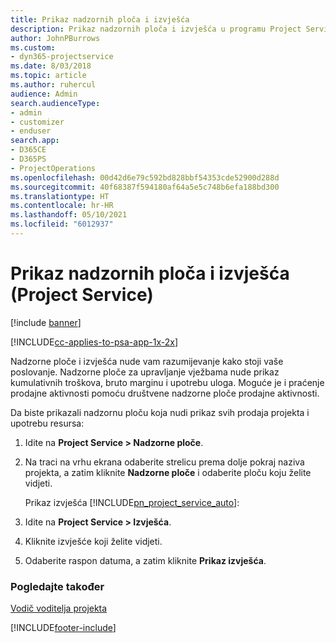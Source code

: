 ```yaml
---
title: Prikaz nadzornih ploča i izvješća
description: Prikaz nadzornih ploča i izvješća u programu Project Service
author: JohnPBurrows
ms.custom:
- dyn365-projectservice
ms.date: 8/03/2018
ms.topic: article
ms.author: ruhercul
audience: Admin
search.audienceType:
- admin
- customizer
- enduser
search.app:
- D365CE
- D365PS
- ProjectOperations
ms.openlocfilehash: 00d42d6e79c592bd828bbf54353cde52900d288d
ms.sourcegitcommit: 40f68387f594180af64a5e5c748b6efa188bd300
ms.translationtype: HT
ms.contentlocale: hr-HR
ms.lasthandoff: 05/10/2021
ms.locfileid: "6012937"
---
```

# <a name="view-dashboards-and-reports-project-service"></a>Prikaz nadzornih ploča i izvješća (Project Service)

[!include [banner](../includes/psa-now-project-operations.md)]

[!INCLUDE[cc-applies-to-psa-app-1x-2x](../includes/cc-applies-to-psa-app-1x-2x.md)]

Nadzorne ploče i izvješća nude vam razumijevanje kako stoji vaše poslovanje. Nadzorne ploče za upravljanje vježbama nude prikaz kumulativnih troškova, bruto marginu i upotrebu uloga. Moguće je i praćenje prodajne aktivnosti pomoću društvene nadzorne ploče prodajne aktivnosti.  
  
 Da biste prikazali nadzornu ploču koja nudi prikaz svih prodaja projekta i upotrebu resursa:  
  
1. Idite na **Project Service > Nadzorne ploče**.  
  
2. Na traci na vrhu ekrana odaberite strelicu prema dolje pokraj naziva projekta, a zatim kliknite **Nadzorne ploče** i odaberite ploču koju želite vidjeti.  
  
   Prikaz izvješća [!INCLUDE[pn_project_service_auto](../includes/pn-project-service-auto.md)]:  
  
3. Idite na **Project Service > Izvješća**.  
  
4. Kliknite izvješće koji želite vidjeti.  
  
5. Odaberite raspon datuma, a zatim kliknite **Prikaz izvješća**.  
  
### <a name="see-also"></a>Pogledajte također  
 [Vodič voditelja projekta](../psa/project-manager-guide.md)


[!INCLUDE[footer-include](../includes/footer-banner.md)]